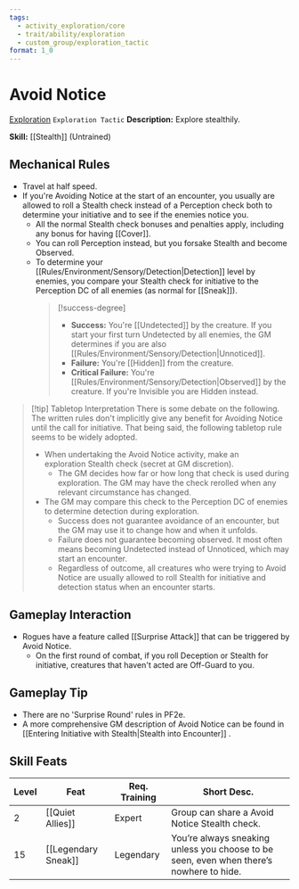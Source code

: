 ```yaml
---
tags:
  - activity_exploration/core
  - trait/ability/exploration
  - custom_group/exploration_tactic
format: 1_0
---
```

# Avoid Notice

[Exploration](Exploration.md "Action & Ability Trait") `Exploration Tactic`
**Description:** Explore stealthily. 

**Skill:** [[Stealth]] (Untrained)

## Mechanical Rules

- Travel at half speed.
-  If you're Avoiding Notice at the start of an encounter, you usually are allowed to roll a Stealth check instead of a Perception check both to determine your initiative and to see if the enemies notice you.
	- All the normal Stealth check bonuses and penalties apply, including any bonus for having [[Cover]].
	- You can roll Perception instead, but you forsake Stealth and become Observed.
	- To determine your [[Rules/Environment/Sensory/Detection|Detection]] level by enemies, you compare your Stealth check for initiative to the Perception DC of all enemies (as normal for [[Sneak]]). 
	  > [!success-degree] 
	  > - **Success:** You're [[Undetected]] by the creature.  If you start your first turn Undetected by all enemies, the GM determines if you are also [[Rules/Environment/Sensory/Detection|Unnoticed]].
	  > - **Failure:** You're [[Hidden]] from the creature.
	  > - **Critical Failure:** You're [[Rules/Environment/Sensory/Detection|Observed]] by the creature. If you're Invisible you are Hidden instead.

> [!tip] Tabletop Interpretation
>There is some debate on the following. The written rules don't implicitly give any benefit for Avoiding Notice until the call for initiative. That being said, the following tabletop rule seems to be widely adopted.
>- When undertaking the Avoid Notice activity, make an exploration Stealth check (secret at GM discretion).
>	- The GM decides how far or how long that check is used during exploration. The GM may have the check rerolled when any relevant circumstance has changed.
>- The GM may compare this check to the Perception DC of enemies to determine detection during exploration.
>	- Success does not guarantee avoidance of an encounter, but the GM may use it to change how and when it unfolds.
>	- Failure does not guarantee becoming observed. It most often means becoming Undetected instead of Unnoticed, which may start an encounter.
>	- Regardless of outcome, all creatures who were trying to Avoid Notice are usually allowed to roll Stealth for initiative and detection status when an encounter starts.

## Gameplay Interaction

- Rogues have a feature called [[Surprise Attack]] that can be triggered by Avoid Notice.
	- On the first round of combat, if you roll Deception or Stealth for initiative, creatures that haven't acted are Off-Guard to you.

## Gameplay Tip

- There are no 'Surprise Round' rules in PF2e.
- A more comprehensive GM description of Avoid Notice can be found in [[Entering Initiative with Stealth|Stealth into Encounter]] .

## Skill Feats

| Level | Feat                | Req. Training | Short Desc.                                                                             |
| ----- | ------------------- | ------------- | --------------------------------------------------------------------------------------- |
| 2     | [[Quiet Allies]]    | Expert        | Group can share a Avoid Notice Stealth check.                                           |
| 15    | [[Legendary Sneak]] | Legendary     | You’re always sneaking unless you choose to be seen, even when there’s nowhere to hide. |

